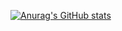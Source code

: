 [![Anurag's GitHub stats](https://github-readme-stats.vercel.app/api?username=bennytaccardi)](https://github.com/anuraghazra/github-readme-stats)
